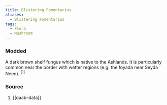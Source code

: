 ```yaml
---
title: Blistering Fomentarius
aliases:
  - Blistering Fomentarius
tags:
  - Flora
  - Mushroom
---
```

### Modded
A dark brown shelf fungus which is native to the Ashlands. It is particularly common near the border with wetter regions (e.g. the foyada near Seyda Neen). <sup>[1]</sup>
### Source
1. [[oaab-data]]